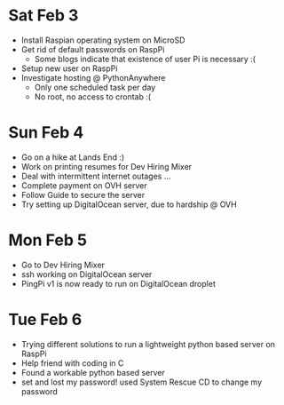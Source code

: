 
# Sat Feb 3

* Install Raspian operating system on MicroSD
* Get rid of default passwords on RaspPi
  * Some blogs indicate that existence of user Pi is necessary :(
* Setup new user on RaspPi
* Investigate hosting @ PythonAnywhere
  * Only one scheduled task per day
  * No root, no access to crontab :(

# Sun Feb 4

* Go on a hike at Lands End :)
* Work on printing resumes for Dev Hiring Mixer
* Deal with intermittent internet outages ...
* Complete payment on OVH server
* Follow Guide to secure the server
* Try setting up DigitalOcean server, due to hardship @ OVH

# Mon Feb 5

* Go to Dev Hiring Mixer
* ssh working on DigitalOcean server
* PingPi v1 is now ready to run on DigitalOcean droplet

# Tue Feb 6

* Trying different solutions to run a lightweight python based server on RaspPi
* Help friend with coding in C
* Found a workable python based server
* set and lost my password! used System Rescue CD to change my password
